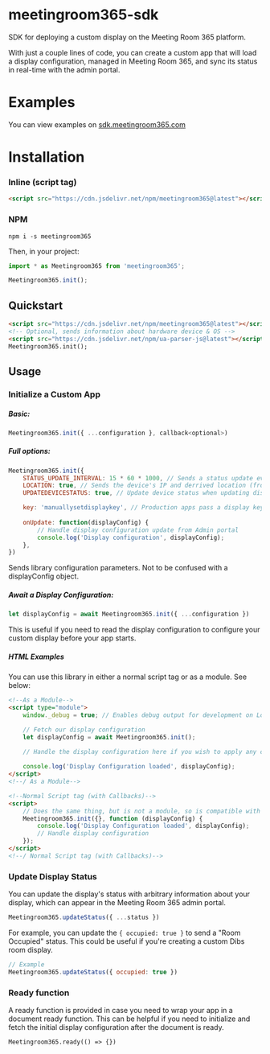 # meetingroom365-sdk
SDK for deploying a custom display on the Meeting Room 365 platform.

With just a couple lines of code, you can create a custom app that will load a display configuration, managed in Meeting Room 365, and sync its status in real-time with the admin portal.

# Examples

You can view examples on [sdk.meetingroom365.com](https://sdk.meetingroom365.com)

# Installation

### Inline (script tag)

```html
<script src="https://cdn.jsdelivr.net/npm/meetingroom365@latest"></script>
```

### NPM

```shell
npm i -s meetingroom365
```

Then, in your project:

```js
import * as Meetingroom365 from 'meetingroom365';

Meetingroom365.init();
```

## Quickstart

```html
<script src="https://cdn.jsdelivr.net/npm/meetingroom365@latest"></script>
<!-- Optional, sends information about hardware device & OS -->
<script src="https://cdn.jsdelivr.net/npm/ua-parser-js@latest"></script>
Meetingroom365.init();
```

## Usage

### Initialize a Custom App
##### Basic:
```js
Meetingroom365.init({ ...configuration }, callback<optional>)
```

##### Full options:
```js
Meetingroom365.init({
    STATUS_UPDATE_INTERVAL: 15 * 60 * 1000, // Sends a status update every 15 minutes to let the admin portal know the display is online
    LOCATION: true, // Sends the device's IP and derrived location (from IP) to the admin portal
    UPDATEDEVICESTATUS: true, // Update device status when updating display status

    key: 'manuallysetdisplaykey', // Production apps pass a display key automatically via query parameter
    
    onUpdate: function(displayConfig) {
        // Handle display configuration update from Admin portal
        console.log('Display configuration', displayConfig);
    },
})
```

Sends library configuration parameters. Not to be confused with a displayConfig object.

##### Await a Display Configuration:

```js
let displayConfig = await Meetingroom365.init({ ...configuration })
```

This is useful if you need to read the display configuration to configure your custom display before your app starts.

##### HTML Examples

You can use this library in either a normal script tag or as a module. See below:

```html
<!--As a Module-->
<script type="module">
    window._debug = true; // Enables debug output for development on Localhost

    // Fetch our display configuration
    let displayConfig = await Meetingroom365.init();

    // Handle the display configuration here if you wish to apply any customizations to the app
    
    console.log('Display Configuration loaded', displayConfig);
</script>
<!--/ As a Module-->

<!--Normal Script tag (with Callbacks)-->
<script>
    // Does the same thing, but is not a module, so is compatible with more devices and browsers
    Meetingroom365.init({}, function (displayConfig) {
        console.log('Display Configuration loaded', displayConfig);
        // Handle display configuration
    });
</script>
<!--/ Normal Script tag (with Callbacks)-->
```

### Update Display Status

You can update the display's status with arbitrary information about your display, which can appear in the Meeting Room 365 admin portal.

```js
Meetingroom365.updateStatus({ ...status })
```

For example, you can update the `{ occupied: true }` to send a "Room Occupied" status. This could be useful if you're creating a custom Dibs room display.

```js
// Example
Meetingroom365.updateStatus({ occupied: true })
```

### Ready function

A ready function is provided in case you need to wrap your app in a document ready function. This can be helpful if you need to initialize and fetch the initial display configuration after the document is ready.

`Meetingroom365.ready(() => {})`

